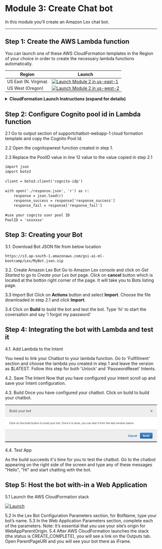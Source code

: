 # Module 3: Create Chat bot

In this module you'll create an Amazon Lex chat bot.

___
## Step 1: Create the AWS Lambda function
You can launch one of these AWS CloudFormation templates in the Region of your choice in order to create the necessary lambda functions automatically.

Region| Launch
------|-----
US East (N. Virginia) | [![Launch Module 2 in us-east-1](http://docs.aws.amazon.com/AWSCloudFormation/latest/UserGuide/images/cloudformation-launch-stack-button.png)](https://console.aws.amazon.com/cloudformation/home?region=us-east-1#/stacks/new?stackName=supportchatbot-lambda-1&templateURL=https://s3.amazonaws.com/supportchatbot-east-1/2_CreateChatbot/create-lambda-bot.yaml)
US West (Oregon) | [![Launch Module 2 in us-west-2](http://docs.aws.amazon.com/AWSCloudFormation/latest/UserGuide/images/cloudformation-launch-stack-button.png)](https://console.aws.amazon.com/cloudformation/home?region=us-west-2#/stacks/new?stackName=supportchatbot-lambda-1&templateURL=https://s3.amazonaws.com/supportchatbot-east-1/2_CreateChatbot/create-lambda-bot.yaml)


<details>
<summary><strong>CloudFormation Launch Instructions (expand for details)</strong></summary><p>

1. Choose the **Launch Stack** link above for the region of your choice.

1. Choose **Next** on the Select Template page.

1. On the Options page, leave all the defaults and choose **Next**.

1. On the Review page, check the box to acknowledge that CloudFormation will create IAM resources and choose **Create**.
    ![Acknowledge IAM Screenshot](../images/cfn-ack-iam.png)

    This template will create a lambda function that will call the cognito API to unlock or reset password. This template will create a role that provides access for accessing the cognito service.

1. Wait for the `supportchatbot-functions` stack to reach a status of `CREATE_COMPLETE`.

</p></details>

## Step 2: Configure Cognito pool id in Lambda function

2.1 Go to output section of supportchatbot-webapp-1 cloud formation template and copy the Cognito Pool Id.

2.2 Open the cognitopwrest function created in step 1.

2.3 Replace the PoolID value in line 12 value to the value copied in step 2.1
```
import json
import boto3

client = boto3.client('cognito-idp')

with open('./response.json', 'r') as r:
    response = json.load(r)
    response_success = response['response_success']
    response_fail = response['response_fail']

#use your cognito user pool ID
PoolID = 'xxxxxxx'
```

## Step 3: Creating your Bot

3.1. Download Bot JSON file from below location

```
https://s3.ap-south-1.amazonaws.com/gsi-ai-ml-bootcamp/Lex/MyBot.json.zip

```

3.2. Create Amazon Lex Bot
Go to Amazon Lex console and click on *Get Started* to go to *Create your Lex bot* page. Click on **cancel** button which is located at the botton right corner of the page. It will take you to Bots listing page.

3.3 Import Bot
Click on **Actions** button and select **Import**. Choose the file downloaded in step 2.1 and click **Import**.

3.4 Click on **Build** to build the bot and test the bot. Type 'hi' to start the coversation and say 'I forgot my password'

## Step 4: Integrating the bot with Lambda and test it

4.1. Add Lambda to the Intent

You need to link your Chatbot to your lambda function. Go to 'Fullfilment' section and choose the lambda you created in step 1 and leave the version as $LATEST. Follow this step for both 'Unlock' and 'PasswordReset' Intents.

4.2. Save The Intent
Now that you have configured your Intent scroll up and save your Intent configuration.

4.3. Build
Once you have configured your chatbot. Click on build to build your chatbot.

![](../images/Build.png)

4.4. Test App

As the build succeeds it's time for you to test the chatbot. Go to the chatbot appearing on the right side of the screen and type any of these messages "Hello", "Hi" and start chatting with the bot.

## Step 5: Host the bot with-in a Web Application

5.1 Launch the AWS CloudFormation stack

 [![Launch](http://docs.aws.amazon.com/AWSCloudFormation/latest/UserGuide/images/cloudformation-launch-stack-button.png)](https://console.aws.amazon.com/cloudformation/home?region=us-east-1#/stacks/new?stackName=lex-web-ui&templateURL=https://s3.amazonaws.com/aws-bigdata-blog/artifacts/aws-lex-web-ui/artifacts/templates/master.yaml)

5.2 In the Lex Bot Configuration Parameters section, for BotName, type your bot’s name.
5.3 In the Web Application Parameters section, complete each of the parameters.
Note: It’s essential that you use your site’s origin for WebAppParentOrigin.
5.4 After AWS CloudFormation launches the stack (the status is CREATE_COMPLETE), you will see a link on the Outputs tab. Open ParentPageURl and you will see your bot there as iFrame.
